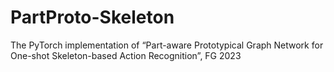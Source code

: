 # PartProto-Skeleton
The PyTorch implementation of “Part-aware Prototypical Graph Network for One-shot Skeleton-based Action Recognition”, FG 2023
